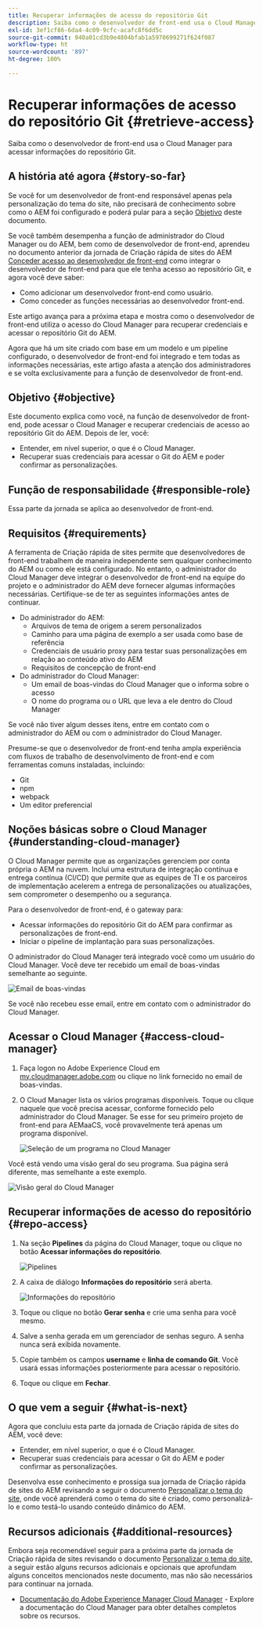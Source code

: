 ```yaml
---
title: Recuperar informações de acesso do repositório Git
description: Saiba como o desenvolvedor de front-end usa o Cloud Manager para acessar informações do repositório Git.
exl-id: 3ef1cf86-6da4-4c09-9cfc-acafc8f6dd5c
source-git-commit: 940a01cd3b9e4804bfab1a5970699271f624f087
workflow-type: ht
source-wordcount: '897'
ht-degree: 100%

---
```


# Recuperar informações de acesso do repositório Git {#retrieve-access}

Saiba como o desenvolvedor de front-end usa o Cloud Manager para acessar informações do repositório Git.

## A história até agora {#story-so-far}

Se você for um desenvolvedor de front-end responsável apenas pela personalização do tema do site, não precisará de conhecimento sobre como o AEM foi configurado e poderá pular para a seção [Objetivo](#objective) deste documento.

Se você também desempenha a função de administrador do Cloud Manager ou do AEM, bem como de desenvolvedor de front-end, aprendeu no documento anterior da jornada de Criação rápida de sites do AEM [Conceder acesso ao desenvolvedor de front-end](grant-access.md) como integrar o desenvolvedor de front-end para que ele tenha acesso ao repositório Git, e agora você deve saber:

* Como adicionar um desenvolvedor front-end como usuário.
* Como conceder as funções necessárias ao desenvolvedor front-end.

Este artigo avança para a próxima etapa e mostra como o desenvolvedor de front-end utiliza o acesso do Cloud Manager para recuperar credenciais e acessar o repositório Git do AEM.

Agora que há um site criado com base em um modelo e um pipeline configurado, o desenvolvedor de front-end foi integrado e tem todas as informações necessárias, este artigo afasta a atenção dos administradores e se volta exclusivamente para a função de desenvolvedor de front-end.

## Objetivo {#objective}

Este documento explica como você, na função de desenvolvedor de front-end, pode acessar o Cloud Manager e recuperar credenciais de acesso ao repositório Git do AEM. Depois de ler, você:

* Entender, em nível superior, o que é o Cloud Manager.
* Recuperar suas credenciais para acessar o Git do AEM e poder confirmar as personalizações.

## Função de responsabilidade {#responsible-role}

Essa parte da jornada se aplica ao desenvolvedor de front-end.

## Requisitos {#requirements}

A ferramenta de Criação rápida de sites permite que desenvolvedores de front-end trabalhem de maneira independente sem qualquer conhecimento do AEM ou como ele está configurado. No entanto, o administrador do Cloud Manager deve integrar o desenvolvedor de front-end na equipe do projeto e o administrador do AEM deve fornecer algumas informações necessárias. Certifique-se de ter as seguintes informações antes de continuar.

* Do administrador do AEM:
   * Arquivos de tema de origem a serem personalizados
   * Caminho para uma página de exemplo a ser usada como base de referência
   * Credenciais de usuário proxy para testar suas personalizações em relação ao conteúdo ativo do AEM
   * Requisitos de concepção de front-end
* Do administrador do Cloud Manager:
   * Um email de boas-vindas do Cloud Manager que o informa sobre o acesso
   * O nome do programa ou o URL que leva a ele dentro do Cloud Manager

Se você não tiver algum desses itens, entre em contato com o administrador do AEM ou com o administrador do Cloud Manager.

Presume-se que o desenvolvedor de front-end tenha ampla experiência com fluxos de trabalho de desenvolvimento de front-end e com ferramentas comuns instaladas, incluindo:

* Git
* npm
* webpack
* Um editor preferencial

## Noções básicas sobre o Cloud Manager {#understanding-cloud-manager}

O Cloud Manager permite que as organizações gerenciem por conta própria o AEM na nuvem. Inclui uma estrutura de integração contínua e entrega contínua (CI/CD) que permite que as equipes de TI e os parceiros de implementação acelerem a entrega de personalizações ou atualizações, sem comprometer o desempenho ou a segurança.

Para o desenvolvedor de front-end, é o gateway para:

* Acessar informações do repositório Git do AEM para confirmar as personalizações de front-end.
* Iniciar o pipeline de implantação para suas personalizações.

O administrador do Cloud Manager terá integrado você como um usuário do Cloud Manager. Você deve ter recebido um email de boas-vindas semelhante ao seguinte.

![Email de boas-vindas](assets/welcome-email.png)

Se você não recebeu esse email, entre em contato com o administrador do Cloud Manager.

## Acessar o Cloud Manager {#access-cloud-manager}

1. Faça logon no Adobe Experience Cloud em [my.cloudmanager.adobe.com](https://my.cloudmanager.adobe.com/) ou clique no link fornecido no email de boas-vindas.

1. O Cloud Manager lista os vários programas disponíveis. Toque ou clique naquele que você precisa acessar, conforme fornecido pelo administrador do Cloud Manager. Se esse for seu primeiro projeto de front-end para AEMaaCS, você provavelmente terá apenas um programa disponível.

   ![Seleção de um programa no Cloud Manager](assets/cloud-manager-select-program.png)

Você está vendo uma visão geral do seu programa. Sua página será diferente, mas semelhante a este exemplo.

![Visão geral do Cloud Manager](assets/cloud-manager-overview.png)

## Recuperar informações de acesso do repositório  {#repo-access}

1. Na seção **Pipelines** da página do Cloud Manager, toque ou clique no botão **Acessar informações do repositório**.

   ![Pipelines](assets/pipelines-repo-info.png)

1. A caixa de diálogo **Informações do repositório** será aberta.

   ![Informações do repositório](assets/repo-info.png)

1. Toque ou clique no botão **Gerar senha** e crie uma senha para você mesmo.

1. Salve a senha gerada em um gerenciador de senhas seguro. A senha nunca será exibida novamente.

1. Copie também os campos **username** e **linha de comando Git**. Você usará essas informações posteriormente para acessar o repositório.

1. Toque ou clique em **Fechar**.

## O que vem a seguir {#what-is-next}

Agora que concluiu esta parte da jornada de Criação rápida de sites do AEM, você deve:

* Entender, em nível superior, o que é o Cloud Manager.
* Recuperar suas credenciais para acessar o Git do AEM e poder confirmar as personalizações.

Desenvolva esse conhecimento e prossiga sua jornada de Criação rápida de sites do AEM revisando a seguir o documento [Personalizar o tema do site,](customize-theme.md) onde você aprenderá como o tema do site é criado, como personalizá-lo e como testá-lo usando conteúdo dinâmico do AEM.

## Recursos adicionais {#additional-resources}

Embora seja recomendável seguir para a próxima parte da jornada de Criação rápida de sites revisando o documento [Personalizar o tema do site,](customize-theme.md) a seguir estão alguns recursos adicionais e opcionais que aprofundam alguns conceitos mencionados neste documento, mas não são necessários para continuar na jornada.

* [Documentação do Adobe Experience Manager Cloud Manager](https://experienceleague.adobe.com/docs/experience-manager-cloud-manager/using/introduction-to-cloud-manager.html?lang=pt-BR) - Explore a documentação do Cloud Manager para obter detalhes completos sobre os recursos.
